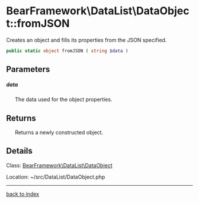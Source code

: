 # BearFramework\DataList\DataObject::fromJSON

Creates an object and fills its properties from the JSON specified.

```php
public static object fromJSON ( string $data )
```

## Parameters

##### data

&nbsp;&nbsp;&nbsp;&nbsp;&nbsp;&nbsp;The data used for the object properties.

## Returns

&nbsp;&nbsp;&nbsp;&nbsp;&nbsp;&nbsp;Returns a newly constructed object.

## Details

Class: [BearFramework\DataList\DataObject](bearframework.datalist.dataobject.class.md)

Location: ~/src/DataList/DataObject.php

---

[back to index](index.md)


